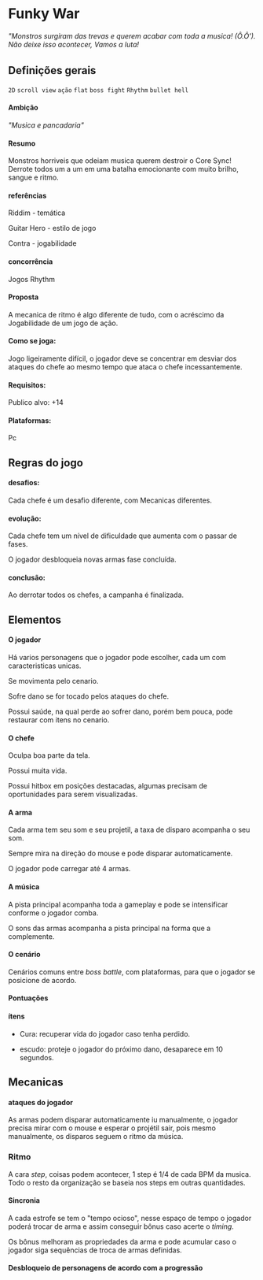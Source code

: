 # Funky War
###### "Monstros surgiram das trevas e querem acabar com toda a musica! (Ô.Ô'). Não deixe isso acontecer, Vamos a luta! 

## Definições gerais
`2D` `scroll view` `ação` `flat` `boss fight` `Rhythm` `bullet hell`

#### Ambição
_"Musica e pancadaria"_

#### Resumo 
Monstros horriveis que odeiam musica querem destroir o Core Sync! Derrote todos um a um em uma batalha emocionante com muito brilho, sangue e ritmo.

#### referências
Riddim - temática

Guitar Hero - estilo de jogo

Contra - jogabilidade

#### concorrência
Jogos Rhythm

#### Proposta
A mecanica de ritmo é algo diferente de tudo, com o acréscimo da Jogabilidade de um jogo de ação.

#### Como se joga:
Jogo ligeiramente difícil, o jogador deve se concentrar em desviar dos ataques do chefe ao mesmo tempo que ataca o chefe incessantemente.

#### Requisitos:
Publico alvo: +14

#### Plataformas:
Pc

## Regras do jogo
#### desafios:
Cada chefe é um desafio diferente, com Mecanicas diferentes.

#### evolução:
Cada chefe tem um nível de dificuldade que aumenta com o passar de fases.

O jogador desbloqueia novas armas fase concluída.

#### conclusão:
Ao derrotar todos os chefes, a campanha é finalizada.

## Elementos
#### O jogador
Há varios personagens que o jogador pode escolher, cada um com caracteristicas unicas.

Se movimenta pelo cenario.

Sofre dano se for tocado pelos ataques do chefe.

Possui saúde, na qual perde ao sofrer dano, porém bem pouca, pode restaurar com itens no cenario.

#### O chefe
Oculpa boa parte da tela.

Possui muita vida.

Possui hitbox em posições destacadas, algumas precisam de oportunidades para serem visualizadas.

#### A arma
Cada arma tem seu som e seu projetil, a taxa de disparo acompanha o seu som.

Sempre mira na direção do mouse e pode disparar automaticamente.

O jogador pode carregar até 4 armas.

#### A música
A pista principal acompanha toda a gameplay e pode se intensificar conforme o jogador comba.

O sons das armas acompanha a pista principal na forma que a complemente.

#### O cenário
Cenários comuns entre _boss battle_, com plataformas, para que o jogador se posicione de acordo.

#### Pontuações

#### ítens
- Cura: recuperar vida do jogador caso tenha perdido.

- escudo: proteje o jogador do próximo dano, desaparece em 10 segundos.

## Mecanicas
#### ataques do jogador
As armas podem disparar automaticamente iu manualmente, o jogador precisa mirar com o mouse e esperar o projétil sair, pois mesmo manualmente, os disparos seguem o ritmo da música.

### Ritmo
A cara _step_, coisas podem acontecer, 1 step é 1/4 de cada BPM da musica. Todo o resto da organização se baseia nos steps em outras quantidades.

#### Sincronia
A cada estrofe se tem o "tempo ocioso", nesse espaço de tempo o jogador poderá trocar de arma e assim conseguir bônus caso acerte o _timing_.

Os bônus melhoram as propriedades da arma e pode acumular caso o jogador siga sequências de troca de armas definidas.

#### Desbloqueio de personagens de acordo com a progressão

